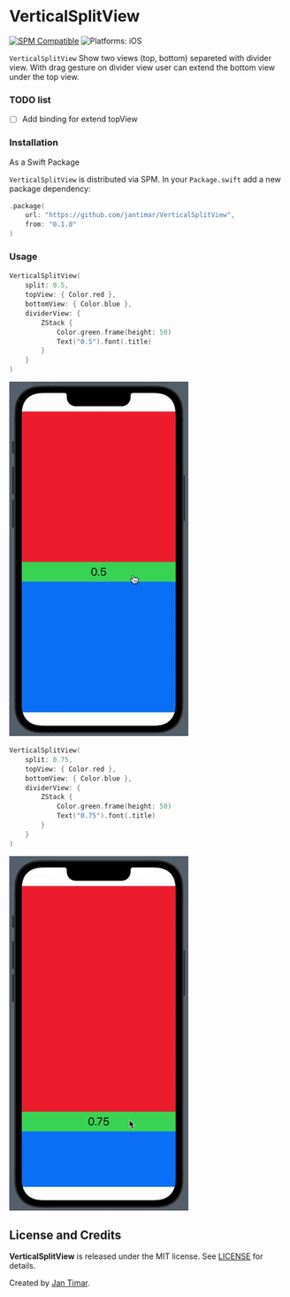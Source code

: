# VerticalSplitView

[![SPM Compatible](https://img.shields.io/badge/spm-compatible-brightgreen.svg?style=flat)](https://swift.org/package-manager)
![Platforms: iOS](https://img.shields.io/badge/platforms-iOS-brightgreen.svg?style=flat)

`VerticalSplitView` Show two views (top, bottom) separeted with divider view. With drag gesture on divider view user can extend the bottom view under the top view.

### TODO list
- [ ] Add binding for extend topView

### Installation

As a Swift Package

`VerticalSplitView` is distributed via SPM. In your `Package.swift` add a new package dependency:

```swift
.package(
    url: "https://github.com/jantimar/VerticalSplitView",
    from: "0.1.0"
)
```

### Usage

```swift
VerticalSplitView(
    split: 0.5,
    topView: { Color.red },
    bottomView: { Color.blue },
    dividerView: {
        ZStack {
            Color.green.frame(height: 50)
            Text("0.5").font(.title)
        }
    }
)
```

![0.5](/assets/0.5.gif)

```swift
VerticalSplitView(
    split: 0.75,
    topView: { Color.red },
    bottomView: { Color.blue },
    dividerView: {
        ZStack {
            Color.green.frame(height: 50)
            Text("0.75").font(.title)
        }
    }
)
```

![0.75](/assets/0.75.gif)

## License and Credits

**VerticalSplitView** is released under the MIT license. See [LICENSE](/LICENSE) for details.

Created by [Jan Timar](https://github.com/jantimar).
